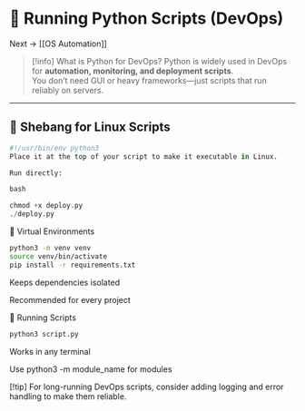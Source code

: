 # 🐍 Running Python Scripts (DevOps)

Next → [[OS Automation]]

> [!info] What is Python for DevOps?
Python is widely used in DevOps for **automation, monitoring, and deployment scripts**.  
You don’t need GUI or heavy frameworks—just scripts that run reliably on servers.

---

## 🔹 Shebang for Linux Scripts
```python
#!/usr/bin/env python3
Place it at the top of your script to make it executable in Linux.

Run directly:

bash

chmod +x deploy.py
./deploy.py
```

🔹 Virtual Environments

```bash
python3 -m venv venv
source venv/bin/activate
pip install -r requirements.txt
```

Keeps dependencies isolated

Recommended for every project

🔹 Running Scripts

```bash
python3 script.py
```

Works in any terminal

Use python3 -m module_name for modules

[!tip] For long-running DevOps scripts, consider adding logging and error handling to make them reliable.